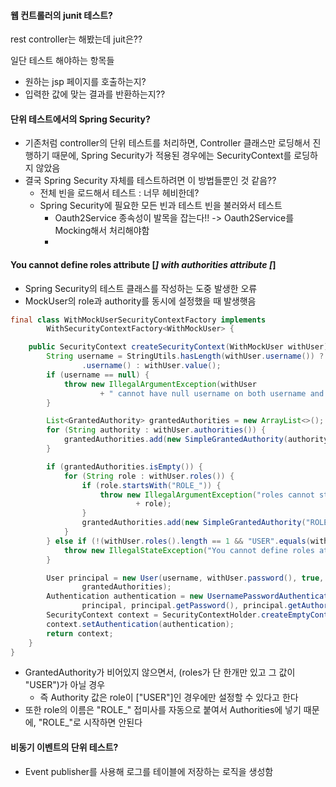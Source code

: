 #### 웹 컨트롤러의 junit 테스트?
rest controller는 해봤는데 juit은??

일단 테스트 해야하는 항목들
* 원하는 jsp 페이지를 호출하는지?
* 입력한 값에 맞는 결과를 반환하는지??

#### 단위 테스트에서의 Spring Security?
* 기존처럼 controller의 단위 테스트를 처리하면, Controller 클래스만 로딩해서 진행하기 때문에, Spring Security가 적용된 경우에는 SecurityContext를 로딩하지 않았음
* 결국 Spring Security 자체를 테스트하려면 이 방법들뿐인 것 같음??
  * 전체 빈을 로드해서 테스트 : 너무 헤비한데?
  * Spring Security에 필요한 모든 빈과 테스트 빈을 불러와서 테스트
    * Oauth2Service 종속성이 발목을 잡는다!! -> Oauth2Service를 Mocking해서 처리해야함
    * 

#### You cannot define roles attribute [*] with authorities attribute [*]
* Spring Security의 테스트 클래스를 작성하는 도중 발생한 오류
* MockUser의 role과 authority를 동시에 설정했을 때 발생햇음

```java
final class WithMockUserSecurityContextFactory implements
        WithSecurityContextFactory<WithMockUser> {

    public SecurityContext createSecurityContext(WithMockUser withUser) {
        String username = StringUtils.hasLength(withUser.username()) ? withUser
                .username() : withUser.value();
        if (username == null) {
            throw new IllegalArgumentException(withUser
                    + " cannot have null username on both username and value properites");
        }

        List<GrantedAuthority> grantedAuthorities = new ArrayList<>();
        for (String authority : withUser.authorities()) {
            grantedAuthorities.add(new SimpleGrantedAuthority(authority));
        }

        if (grantedAuthorities.isEmpty()) {
            for (String role : withUser.roles()) {
                if (role.startsWith("ROLE_")) {
                    throw new IllegalArgumentException("roles cannot start with ROLE_ Got "
                            + role);
                }
                grantedAuthorities.add(new SimpleGrantedAuthority("ROLE_" + role));
            }
        } else if (!(withUser.roles().length == 1 && "USER".equals(withUser.roles()[0]))) {
            throw new IllegalStateException("You cannot define roles attribute "+ Arrays.asList(withUser.roles())+" with authorities attribute "+ Arrays.asList(withUser.authorities()));
        }

        User principal = new User(username, withUser.password(), true, true, true, true,
                grantedAuthorities);
        Authentication authentication = new UsernamePasswordAuthenticationToken(
                principal, principal.getPassword(), principal.getAuthorities());
        SecurityContext context = SecurityContextHolder.createEmptyContext();
        context.setAuthentication(authentication);
        return context;
    }
}
```
* GrantedAuthority가 비어있지 않으면서, (roles가 단 한개만 있고 그 값이 "USER")가 아닐 경우
  * 즉 Authority 값은 role이 ["USER"]인 경우에만 설정할 수 있다고 한다
* 또한 role의 이름은 "ROLE_" 접미사를 자동으로 붙여서 Authorities에 넣기 때문에, "ROLE_"로 시작하면 안된다

#### 비동기 이벤트의 단위 테스트?
* Event publisher를 사용해 로그를 테이블에 저장하는 로직을 생성함
